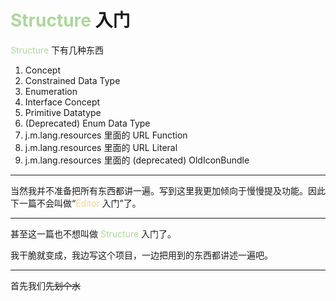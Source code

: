 # <span style="color: rgb(172, 215, 155)">Structure</span> 入门

<span style="color: rgb(172, 215, 155)">Structure</span> 下有几种东西

1. Concept
2. Constrained Data Type
3. Enumeration
4. Interface Concept
5. Primitive Datatype
6. (Deprecated) Enum Data Type
7. j.m.lang.resources 里面的 URL Function
8. j.m.lang.resources 里面的 URL Literal
9. j.m.lang.resources 里面的 (deprecated) OldIconBundle

---

当然我并不准备把所有东西都讲一遍。写到这里我更加倾向于慢慢提及功能。因此下一篇不会叫做“<span style="color: rgb(248, 207, 139)">Editor</span> 入门”了。

---

甚至这一篇也不想叫做 <span style="color: rgb(172, 215, 155)">Structure</span> 入门了。

我干脆就变成，我边写这个项目，一边把用到的东西都讲述一遍吧。

---

首先我们~~先划个水~~